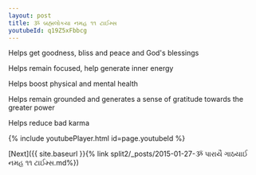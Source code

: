 ```yaml
---
layout: post
title: ૐ બ્રહ્મલોકયા નમહ ૧૧ ટાઈમ્સ
youtubeId: q19Z5xFbbcg
---
```

 
 
Helps get goodness, bliss and peace and God's blessings
 
Helps remain focused, help generate inner energy 
 
Helps boost physical and mental health 
 
Helps remain grounded and generates a sense of gratitude towards the greater power 
 
Helps reduce bad karma
 
 
 
 


{% include youtubePlayer.html id=page.youtubeId %}
 
[Next]({{ site.baseurl }}{% link  split2/_posts/2015-01-27-ૐ પારાયૈ ગાઠયાઈ નમહ ૧૧ ટાઈમ્સ.md%})
 
